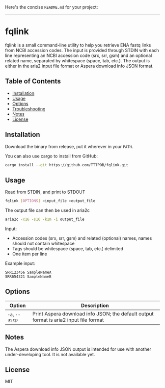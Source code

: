 Here's the concise `README.md` for your project:

---

# fqlink

fqlink is a small command-line utility to help you retrieve ENA fastq links from NCBI accession codes. The input is provided through STDIN with each line representing an NCBI accession code (srx, srr, gsm) and an optional related name, separated by whitespace (space, tab, etc.). The output is either in the aria2 input file format or Aspera download info JSON format.

## Table of Contents

- [Installation](#installation)
- [Usage](#usage)
- [Options](#options)
- [Troubleshooting](#troubleshooting)
- [Notes](#notes)
- [License](#license)

## Installation

Download the binary from release, put it wherever in your `PATH`.

You can also use cargo to install from GitHub:

```bash
cargo install --git https://github.com/TTTPOB/fqlink.git
```


## Usage

Read from STDIN, and print to STDOUT
```bash
fqlink [OPTIONS] <input_file >output_file
```

The output file can then be used in aria2c
```bash
aria2c -x16 -s16 -k1m -i output_file
```


Input:
- Accession codes (srx, srr, gsm) and related (optional) names, names should not contain whitespace
- Tags should be whitespace (space, tab, etc.) delimited
- One item per line

Example input:

```
SRR123456 SampleNameA
SRR654321 SampleNameB
```

## Options

| Option      | Description                                                                                  |
|-------------|----------------------------------------------------------------------------------------------|
| `-a`, `--ascp` | Print Aspera download info JSON; the default output format is aria2 input file format |


## Notes

The Aspera download info JSON output is intended for use with another under-developing tool. It is not available yet.

## License
MIT